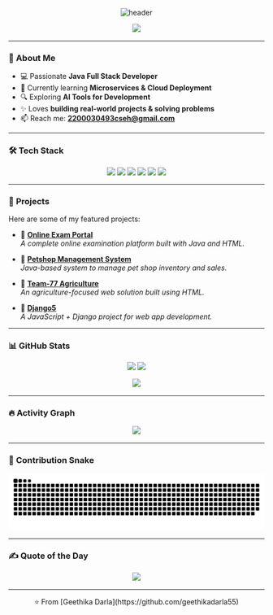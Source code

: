 <!-- Profile Banner -->
<p align="center">
  <img src="https://capsule-render.vercel.app/api?type=waving&color=gradient&height=200&section=header&text=Hi%20👋,%20I'm%20Geethika%20Darla&fontSize=40&fontColor=fff&animation=fadeIn" alt="header"/>
</p>

<!-- Typing Animation -->
<p align="center">
  <img src="https://readme-typing-svg.herokuapp.com?size=24&duration=4000&color=58A6FF&center=true&vCenter=true&width=700&lines=Full+Stack+Developer;Java+%7C+Spring+Boot+%7C+ReactJS;Lifelong+Learner+%26+Problem+Solver" />
</p>

---

### 🚀 **About Me**
- 💻 Passionate **Java Full Stack Developer**  
- 🌱 Currently learning **Microservices & Cloud Deployment**  
- 🔍 Exploring **AI Tools for Development**  
- ✨ Loves **building real-world projects & solving problems**  
- 📫 Reach me: **2200030493cseh@gmail.com**

---

### 🛠 **Tech Stack**
<p align="center">
<img src="https://img.shields.io/badge/Java-ED8B00?style=for-the-badge&logo=openjdk&logoColor=white"/>
<img src="https://img.shields.io/badge/SpringBoot-6DB33F?style=for-the-badge&logo=spring&logoColor=white"/>
<img src="https://img.shields.io/badge/MySQL-4479A1?style=for-the-badge&logo=mysql&logoColor=white"/>
<img src="https://img.shields.io/badge/React-61DAFB?style=for-the-badge&logo=react&logoColor=black"/>
<img src="https://img.shields.io/badge/Bootstrap-563D7C?style=for-the-badge&logo=bootstrap&logoColor=white"/>
<img src="https://img.shields.io/badge/GitHub-181717?style=for-the-badge&logo=github&logoColor=white"/>
</p>

---

### 📂 **Projects**
Here are some of my featured projects:

- 🔗 [**Online Exam Portal**](https://github.com/geethikadarla55/Online_exam_portal)  
  *A complete online examination platform built with Java and HTML.*

- 🔗 [**Petshop Management System**](https://github.com/geethikadarla55/Petshop-Management-system)  
  *Java-based system to manage pet shop inventory and sales.*

- 🔗 [**Team-77 Agriculture**](https://github.com/geethikadarla55/team-77-agriculture)  
  *An agriculture-focused web solution built using HTML.*

- 🔗 [**Django5**](https://github.com/geethikadarla55/django5)  
  *A JavaScript + Django project for web app development.*


---

### 📊 **GitHub Stats**
<p align="center">
<img src="https://github-readme-stats.vercel.app/api?username=geethikadarla55&show_icons=true&theme=tokyonight" height="180"/>
<img src="https://github-readme-streak-stats.herokuapp.com/?user=geethikadarla55&theme=tokyonight" height="180"/>
</p>

<p align="center">
<img src="https://github-readme-stats.vercel.app/api/top-langs/?username=geethikadarla55&layout=compact&theme=tokyonight" height="150"/>
</p>

---

### 🔥 **Activity Graph**
<p align="center">
<img src="https://github-readme-activity-graph.vercel.app/graph?username=geethikadarla55&theme=react-dark"/>
</p>

---

### 🐍 **Contribution Snake**
<p align="center">
  <img src="https://github.com/Platane/snk/raw/output/github-contribution-grid-snake.svg" />
</p>

---

### ✍️ **Quote of the Day**
<p align="center">
  <img src="https://quotes-github-readme.vercel.app/api?type=horizontal&theme=tokyonight"/>
</p>

---

<p align="center">
⭐️ From [Geethika Darla](https://github.com/geethikadarla55)
</p>
